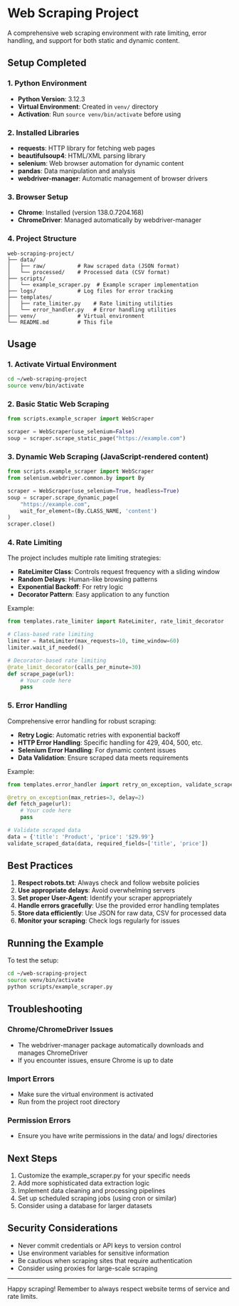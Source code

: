 # Web Scraping Project

A comprehensive web scraping environment with rate limiting, error handling, and support for both static and dynamic content.

## Setup Completed

### 1. Python Environment
- **Python Version**: 3.12.3
- **Virtual Environment**: Created in `venv/` directory
- **Activation**: Run `source venv/bin/activate` before using

### 2. Installed Libraries
- **requests**: HTTP library for fetching web pages
- **beautifulsoup4**: HTML/XML parsing library
- **selenium**: Web browser automation for dynamic content
- **pandas**: Data manipulation and analysis
- **webdriver-manager**: Automatic management of browser drivers

### 3. Browser Setup
- **Chrome**: Installed (version 138.0.7204.168)
- **ChromeDriver**: Managed automatically by webdriver-manager

### 4. Project Structure
```
web-scraping-project/
├── data/
│   ├── raw/          # Raw scraped data (JSON format)
│   └── processed/    # Processed data (CSV format)
├── scripts/
│   └── example_scraper.py  # Example scraper implementation
├── logs/             # Log files for error tracking
├── templates/
│   ├── rate_limiter.py    # Rate limiting utilities
│   └── error_handler.py   # Error handling utilities
├── venv/             # Virtual environment
└── README.md         # This file
```

## Usage

### 1. Activate Virtual Environment
```bash
cd ~/web-scraping-project
source venv/bin/activate
```

### 2. Basic Static Web Scraping
```python
from scripts.example_scraper import WebScraper

scraper = WebScraper(use_selenium=False)
soup = scraper.scrape_static_page("https://example.com")
```

### 3. Dynamic Web Scraping (JavaScript-rendered content)
```python
from scripts.example_scraper import WebScraper
from selenium.webdriver.common.by import By

scraper = WebScraper(use_selenium=True, headless=True)
soup = scraper.scrape_dynamic_page(
    "https://example.com",
    wait_for_element=(By.CLASS_NAME, 'content')
)
scraper.close()
```

### 4. Rate Limiting

The project includes multiple rate limiting strategies:

- **RateLimiter Class**: Controls request frequency with a sliding window
- **Random Delays**: Human-like browsing patterns
- **Exponential Backoff**: For retry logic
- **Decorator Pattern**: Easy application to any function

Example:
```python
from templates.rate_limiter import RateLimiter, rate_limit_decorator

# Class-based rate limiting
limiter = RateLimiter(max_requests=10, time_window=60)
limiter.wait_if_needed()

# Decorator-based rate limiting
@rate_limit_decorator(calls_per_minute=30)
def scrape_page(url):
    # Your code here
    pass
```

### 5. Error Handling

Comprehensive error handling for robust scraping:

- **Retry Logic**: Automatic retries with exponential backoff
- **HTTP Error Handling**: Specific handling for 429, 404, 500, etc.
- **Selenium Error Handling**: For dynamic content issues
- **Data Validation**: Ensure scraped data meets requirements

Example:
```python
from templates.error_handler import retry_on_exception, validate_scraped_data

@retry_on_exception(max_retries=3, delay=2)
def fetch_page(url):
    # Your code here
    pass

# Validate scraped data
data = {'title': 'Product', 'price': '$29.99'}
validate_scraped_data(data, required_fields=['title', 'price'])
```

## Best Practices

1. **Respect robots.txt**: Always check and follow website policies
2. **Use appropriate delays**: Avoid overwhelming servers
3. **Set proper User-Agent**: Identify your scraper appropriately
4. **Handle errors gracefully**: Use the provided error handling templates
5. **Store data efficiently**: Use JSON for raw data, CSV for processed data
6. **Monitor your scraping**: Check logs regularly for issues

## Running the Example

To test the setup:

```bash
cd ~/web-scraping-project
source venv/bin/activate
python scripts/example_scraper.py
```

## Troubleshooting

### Chrome/ChromeDriver Issues
- The webdriver-manager package automatically downloads and manages ChromeDriver
- If you encounter issues, ensure Chrome is up to date

### Import Errors
- Make sure the virtual environment is activated
- Run from the project root directory

### Permission Errors
- Ensure you have write permissions in the data/ and logs/ directories

## Next Steps

1. Customize the example_scraper.py for your specific needs
2. Add more sophisticated data extraction logic
3. Implement data cleaning and processing pipelines
4. Set up scheduled scraping jobs (using cron or similar)
5. Consider using a database for larger datasets

## Security Considerations

- Never commit credentials or API keys to version control
- Use environment variables for sensitive information
- Be cautious when scraping sites that require authentication
- Consider using proxies for large-scale scraping

---

Happy scraping! Remember to always respect website terms of service and rate limits.
